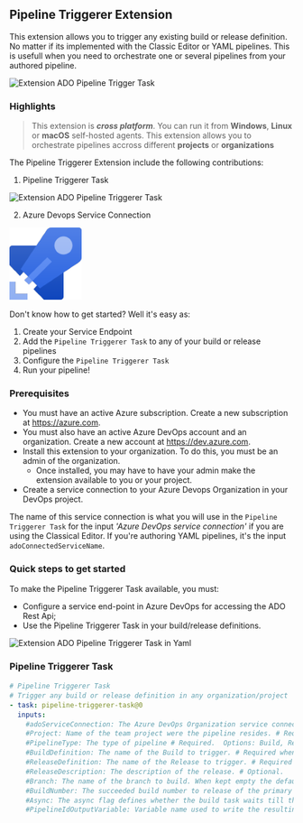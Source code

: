 ## Pipeline Triggerer Extension ##

This extension allows you to trigger any existing build or release definition. No matter if its implemented with the Classic Editor or YAML pipelines.
This is usefull when you need to orchestrate one or several pipelines from your authored pipeline.

![Extension ADO Pipeline Trigger Task](/static/images/ext-pipeline-trigger-task-ui.png)

### Highlights ###
> This extension is ***cross platform***. You can run it from **Windows**, **Linux** or **macOS** self-hosted agents.
> This extension allows you to orchestrate pipelines accross different **projects** or **organizations**

The Pipeline Triggerer Extension include the following contributions:

1. Pipeline Triggerer Task

![Extension ADO Pipeline Triggerer Task](/static/images/pipeline-triggerer-task-ui-classical.png)

2. Azure Devops Service Connection

![Extension ADO Service EndPoint](/static/images/pipeline-triggerer-service-endpoint.png)

Don't know how to get started? Well it's easy as:
  1. Create your Service Endpoint
  2. Add the `Pipeline Triggerer Task` to any of your build or release pipelines
  3. Configure the `Pipeline Triggerer Task`
  4. Run your pipeline!

### Prerequisites ###
- You must have an active Azure subscription. Create a new subscription at https://azure.com.
- You must also have an active Azure DevOps account and an organization. Create a new account at https://dev.azure.com.
- Install this extension to your organization. To do this, you must be an admin of the organization. 
  - Once installed, you may have to have your admin make the extension available to you or your project.
- Create a service connection to your Azure Devops Organization in your DevOps project.

The name of this service connection is what you will use in the `Pipeline Triggerer Task` for the input *'Azure DevOps service connection'* if you are using the Classical Editor. If you're authoring YAML pipelines, it's the input `adoConnectedServiceName`.

### Quick steps to get started ###

To make the Pipeline Triggerer Task available, you must:
- Configure a service end-point in Azure DevOps for accessing the ADO Rest Api;
- Use the Pipeline Triggerer Task in your build/release definitions.

![Extension ADO Pipeline Triggerer Task in Yaml](/static/images/pipeline-triggerer-task-yaml.png)

### Pipeline Triggerer Task ###

```yaml
# Pipeline Triggerer Task
# Trigger any build or release definition in any organization/project
- task: pipeline-triggerer-task@0
  inputs:
    #adoServiceConnection: The Azure DevOps Organization service connection that should be used to connect to Azure DevOps. # Required. 
    #Project: Name of the team project were the pipeline resides. # Required. 
    #PipelineType: The type of pipeline # Required.  Options: Build, Release
    #BuildDefinition: The name of the Build to trigger. # Required when PipelineType == Build. 
    #ReleaseDefinition: The name of the Release to trigger. # Required when PipelineType == Release. 
    #ReleaseDescription: The description of the release. # Optional. 
    #Branch: The name of the branch to build. When kept empty the default branch of the build will be used. # Optional.
    #BuildNumber: The succeeded build number to release of the primary artifact. When kept empty the latest version is used. # Optional.
    #Async: The async flag defines whether the build task waits till the builds are finished or just queues them. # Optional.
    #PipelineIdOutputVariable: Variable name used to write the resulting build/release id's. # Optional.
```